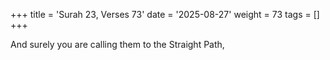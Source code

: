 +++
title = 'Surah 23, Verses 73'
date = '2025-08-27'
weight = 73
tags = []
+++

And surely you are calling them to the Straight Path,